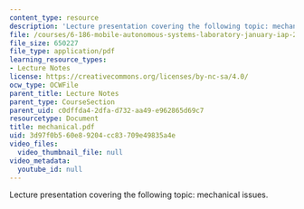 ```yaml
---
content_type: resource
description: 'Lecture presentation covering the following topic: mechanical issues.'
file: /courses/6-186-mobile-autonomous-systems-laboratory-january-iap-2005/3d97f0b560e89204cc83709e49835a4e_mechanical.pdf
file_size: 650227
file_type: application/pdf
learning_resource_types:
- Lecture Notes
license: https://creativecommons.org/licenses/by-nc-sa/4.0/
ocw_type: OCWFile
parent_title: Lecture Notes
parent_type: CourseSection
parent_uid: c0dffda4-2dfa-d732-aa49-e962865d69c7
resourcetype: Document
title: mechanical.pdf
uid: 3d97f0b5-60e8-9204-cc83-709e49835a4e
video_files:
  video_thumbnail_file: null
video_metadata:
  youtube_id: null
---
```

Lecture presentation covering the following topic: mechanical issues.